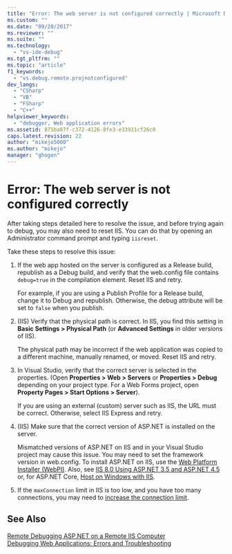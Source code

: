 ```yaml
---
title: "Error: The web server is not configured correctly | Microsoft Docs"
ms.custom: ""
ms.date: "09/20/2017"
ms.reviewer: ""
ms.suite: ""
ms.technology: 
  - "vs-ide-debug"
ms.tgt_pltfrm: ""
ms.topic: "article"
f1_keywords: 
  - "vs.debug.remote.projnotconfigured"
dev_langs: 
  - "CSharp"
  - "VB"
  - "FSharp"
  - "C++"
helpviewer_keywords: 
  - "debugger, Web application errors"
ms.assetid: 875ba87f-c372-4126-8fe3-e33931cf26c0
caps.latest.revision: 22
author: "mikejo5000"
ms.author: "mikejo"
manager: "ghogen"
---
```

# Error: The web server is not configured correctly

After taking steps detailed here to resolve the issue, and before trying again to debug, you may also need to reset IIS. You can do that by opening an Administrator command prompt and typing `iisreset`.

Take these steps to resolve this issue:

1. If the web app hosted on the server is configured as a Release build, republish as a Debug build, and verify that the web.config file contains `debug=true` in the compilation element. Reset IIS and retry.

    For example, if you are using a Publish Profile for a Release build, change it to Debug and republish. Otherwise, the debug attribute will be set to `false` when you publish.

2. (IIS) Verify that the physical path is correct. In IIS, you find this setting in **Basic Settings > Physical Path** (or **Advanced Settings** in older versions of IIS).

    The physical path may be incorrect if the web application was copied to a different machine, manually renamed, or moved. Reset IIS and retry.

3. In Visual Studio, verify that the correct server is selected in the properties. (Open **Properties > Web > Servers** or **Properties > Debug** depending on your project type. For a Web Forms project, open **Property Pages > Start Options > Server**).

    If you are using an external (custom) server such as IIS, the URL must be correct. Otherwise, select IIS Express and retry.

4. (IIS) Make sure that the correct version of ASP.NET is installed on the server.

    Mismatched versions of ASP.NET on IIS and in your Visual Studio project may cause this issue. You may need to set the framework version in web.config. To install ASP.NET on IIS, use the [Web Platform Installer (WebPI)](https://www.microsoft.com/web/downloads/platform.aspx). Also, see [IIS 8.0 Using ASP.NET 3.5 and ASP.NET 4.5](https://docs.microsoft.com/en-us/iis/get-started/whats-new-in-iis-8/iis-80-using-aspnet-35-and-aspnet-45) or, for ASP.NET Core, [Host on Windows with IIS](https://docs.asp.net/en/latest/publishing/iis.html).
  
4. If the `maxConnection` limit in IIS is too low, and you have too many connections, you may need to [increase the connection limit](https://docs.microsoft.com/en-us/iis/configuration/system.applicationhost/sites/sitedefaults/limits).
  
## See Also  
 [Remote Debugging ASP.NET on a Remote IIS Computer](../debugger/remote-debugging-aspnet-on-a-remote-iis-7-5-computer.md)   
 [Debugging Web Applications: Errors and Troubleshooting](../debugger/debugging-web-applications-errors-and-troubleshooting.md)